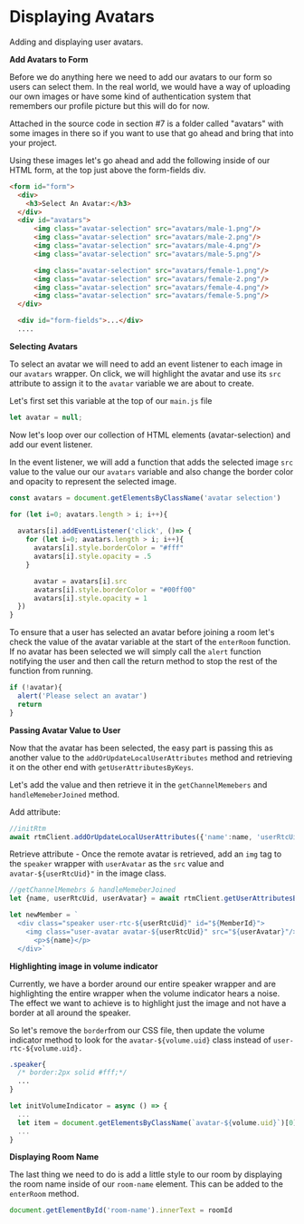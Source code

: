 # Displaying Avatars

Adding and displaying user avatars.

**Add Avatars to Form**

Before we do anything here we need to add our avatars to our form so users can select them. In the real world, we would have a way of uploading our own images or have some kind of authentication system that remembers our profile picture but this will do for now.

Attached in the source code in section #7 is a folder called "avatars" with some images in there so if you want to use that go ahead and bring that into your project.

Using these images let's go ahead and add the following inside of our HTML form, at the top just above the form-fields div.

```html
<form id="form">
  <div>
    <h3>Select An Avatar:</h3>
  </div>
  <div id="avatars">
      <img class="avatar-selection" src="avatars/male-1.png"/>
      <img class="avatar-selection" src="avatars/male-2.png"/>
      <img class="avatar-selection" src="avatars/male-4.png"/>
      <img class="avatar-selection" src="avatars/male-5.png"/>

      <img class="avatar-selection" src="avatars/female-1.png"/>
      <img class="avatar-selection" src="avatars/female-2.png"/>
      <img class="avatar-selection" src="avatars/female-4.png"/>
      <img class="avatar-selection" src="avatars/female-5.png"/>
  </div> 

  <div id="form-fields">...</div>
  ....
```

**Selecting Avatars**

To select an avatar we will need to add an event listener to each image in our `avatars` wrapper. On click, we will highlight the avatar and use its `src` attribute to assign it to the `avatar` variable we are about to create.

Let's first set this variable at the top of our `main.js` file

```js
let avatar = null;
```

Now let's loop over our collection of HTML elements (avatar-selection) and add our event listener.

In the event listener, we will add a function that adds the selected image `src` value to the value our our `avatars` variable and also change the border color and opacity to represent the selected image.

```js
const avatars = document.getElementsByClassName('avatar selection')

for (let i=0; avatars.length > i; i++){
  
  avatars[i].addEventListener('click', ()=> {
    for (let i=0; avatars.length > i; i++){
      avatars[i].style.borderColor = "#fff"
      avatars[i].style.opacity = .5
    }

      avatar = avatars[i].src
      avatars[i].style.borderColor = "#00ff00"
      avatars[i].style.opacity = 1
  })
}
```

To ensure that a user has selected an avatar before joining a room let's check the value of the avatar variable at the start of the `enterRoom` function. If no avatar has been selected we will simply call the `alert` function notifying the user and then call the return method to stop the rest of the function from running.

```js
if (!avatar){
  alert('Please select an avatar')
  return
}
```

**Passing Avatar Value to User**

Now that the avatar has been selected, the easy part is passing this as another value to the `addOrUpdateLocalUserAttributes` method and retrieving it on the other end with `getUserAttributesByKeys`.

Let's add the value and then retrieve it in the `getChannelMemebers` and `handleMemeberJoined` method.

Add attribute:
 
```js
//initRtm
await rtmClient.addOrUpdateLocalUserAttributes({'name':name, 'userRtcUid':rtcUid.toString(), 'userAvatar':avatar})
```

Retrieve attribute - Once the remote avatar is retrieved, add an `img` tag to the `speaker` wrapper with `userAvatar` as the `src` value and `avatar-${userRtcUid}"` in the image class. 

```js
//getChannelMemebrs & handleMemeberJoined
let {name, userRtcUid, userAvatar} = await rtmClient.getUserAttributesByKeys(MemberId, ['name', 'userRtcUid', 'userAvatar'])

let newMember = `
  <div class="speaker user-rtc-${userRtcUid}" id="${MemberId}">
    <img class="user-avatar avatar-${userRtcUid}" src="${userAvatar}"/>
      <p>${name}</p>
  </div>`
```

**Highlighting image in volume indicator**

Currently, we have a border around our entire speaker wrapper and are highlighting the entire wrapper when the volume indicator hears a noise. The effect we want to achieve is to highlight just the image and not have a border at all around the speaker. 

So let's remove the `border`from our CSS file, then update the volume indicator method to look for the `avatar-${volume.uid}` class instead of `user-rtc-${volume.uid}.`

```css
.speaker{
  /* border:2px solid #fff;*/
  ...
}
```


```js
let initVolumeIndicator = async () => {
  ...
  let item = document.getElementsByClassName(`avatar-${volume.uid}`)[0]
  ...
}
```

**Displaying Room Name**

The last thing we need to do is add a little style to our room by displaying the room name inside of our `room-name` element. This can be added to the `enterRoom` method.


```js
document.getElementById('room-name').innerText = roomId
```
